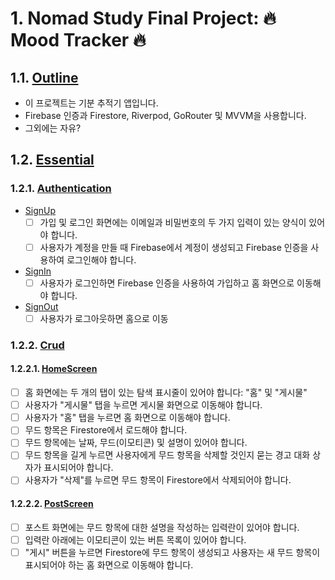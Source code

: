 # 1. Nomad Study Final Project: 🔥 Mood Tracker 🔥

## 1.1. [Outline](#Outline)

- 이 프로젝트는 기분 추적기 앱입니다.
- Firebase 인증과 Firestore, Riverpod, GoRouter 및 MVVM을 사용합니다.
- 그외에는 자유?

## 1.2. [Essential](#Essential)

### 1.2.1. [Authentication](#Authentication)

- [SignUp](#SignUp)
  - [ ] 가입 및 로그인 화면에는 이메일과 비밀번호의 두 가지 입력이 있는 양식이 있어야 합니다.
  - [ ] 사용자가 계정을 만들 때 Firebase에서 계정이 생성되고 Firebase 인증을 사용하여 로그인해야 합니다.
- [SignIn](#SignIn)
  - [ ] 사용자가 로그인하면 Firebase 인증을 사용하여 가입하고 홈 화면으로 이동해야 합니다.
- [SignOut](#SignOut)
  - [ ] 사용자가 로그아웃하면 홈으로 이동

### 1.2.2. [Crud](#Crud)

#### 1.2.2.1. [HomeScreen](#HomeScreen)

- [ ] 홈 화면에는 두 개의 탭이 있는 탐색 표시줄이 있어야 합니다: "홈" 및 "게시물"
- [ ] 사용자가 "게시물" 탭을 누르면 게시물 화면으로 이동해야 합니다.
- [ ] 사용자가 "홈" 탭을 누르면 홈 화면으로 이동해야 합니다.
- [ ] 무드 항목은 Firestore에서 로드해야 합니다.
- [ ] 무드 항목에는 날짜, 무드(이모티콘) 및 설명이 있어야 합니다.
- [ ] 무드 항목을 길게 누르면 사용자에게 무드 항목을 삭제할 것인지 묻는 경고 대화 상자가 표시되어야 합니다.
- [ ] 사용자가 "삭제"를 누르면 무드 항목이 Firestore에서 삭제되어야 합니다.

#### 1.2.2.2. [PostScreen](#PostScreen)

- [ ] 포스트 화면에는 무드 항목에 대한 설명을 작성하는 입력란이 있어야 합니다.
- [ ] 입력란 아래에는 이모티콘이 있는 버튼 목록이 있어야 합니다.
- [ ] "게시" 버튼을 누르면 Firestore에 무드 항목이 생성되고 사용자는 새 무드 항목이 표시되어야 하는 홈 화면으로 이동해야 합니다.
